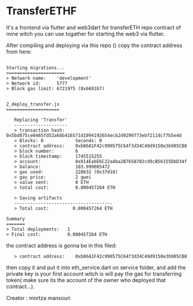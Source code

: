 # TransferETHF
It's a frontend via flutter and web3dart for transferETH repo contract of mine witch you can use togather for starting the web3 via flutter.


After compiling and deploying via this repo () copy the contract address from here:
```

Starting migrations...
======================
> Network name:    'development'
> Network id:      5777
> Block gas limit: 6721975 (0x6691b7)


2_deploy_transfer.js
====================

   Replacing 'Transfer'
   --------------------
   > transaction hash:    0x5bd875ce0465fd52a68b416571d1094192654ecb2d9299773ebf211dcf7b5e4d
   > Blocks: 0            Seconds: 0
   > contract address:    0xb86A1F42c990575C64f3d34C49d9150e3b905CB8
   > block number:        6
   > block timestamp:     1745515255
   > account:             0x814EabE6C22a4ba2B7658702cd9cB56155DbD34f
   > balance:             103.999085472
   > gas used:            228632 (0x37d18)
   > gas price:           2 gwei
   > value sent:          0 ETH
   > total cost:          0.000457264 ETH

   > Saving artifacts
   -------------------------------------
   > Total cost:         0.000457264 ETH

Summary
=======
> Total deployments:   1
> Final cost:          0.000457264 ETH

```
the contract address is gonna be in this filed:
```
   > contract address:    0xb86A1F42c990575C64f3d34C49d9150e3b905CB8
```
then copy it and put it into eth_service.dart on service folder, and add the private key is your first account witch is will pay the gas for transferring token( make sure its the account of the owner who deployed that contract...).

Creator : mortza mansouri
